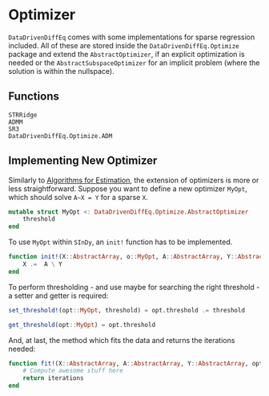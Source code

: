 # Optimizer

`DataDrivenDiffEq` comes with some implementations for sparse regression included. All of these are stored inside the
`DataDrivenDiffEq.Optimize` package and extend the `AbstractOptimizer`, if an explicit optimization is needed or the `AbstractSubspaceOptimizer` for an implicit problem (where the solution is within the nullspace).

## Functions

```@docs
STRRidge
ADMM
SR3
DataDrivenDiffEq.Optimize.ADM
```


## Implementing New Optimizer

Similarly to [Algorithms for Estimation](@ref), the extension of optimizers is more or less straightforward.
Suppose you want to define a new optimizer `MyOpt`, which should solve ``A~X = Y`` for a sparse ``X``.

```julia
mutable struct MyOpt <: DataDrivenDiffEq.Optimize.AbstractOptimizer
    threshold
end
```

To use `MyOpt` within `SInDy`, an `init!` function has to be implemented.

```julia
function init!(X::AbstractArray, o::MyOpt, A::AbstractArray, Y::AbstractArray)
    X .=  A \ Y
end
```

To perform thresholding - and use maybe for searching the right threshold - a setter and getter is required:

```julia
set_threshold!(opt::MyOpt, threshold) = opt.threshold .= threshold

get_threshold(opt::MyOpt) = opt.threshold
```

And, at last, the method which fits the data and returns the iterations needed:

```julia
function fit!(X::AbstractArray, A::AbstractArray, Y::AbstractArray, opt::MyOpt; maxiter, convergence_error)
    # Compute awesome stuff here
    return iterations
end
```
